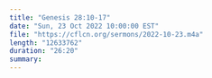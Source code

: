 ```yaml
---
title: "Genesis 28:10-17"
date: "Sun, 23 Oct 2022 10:00:00 EST"
file: "https://cflcn.org/sermons/2022-10-23.m4a"
length: "12633762"
duration: "26:20"
summary: 
---
```

